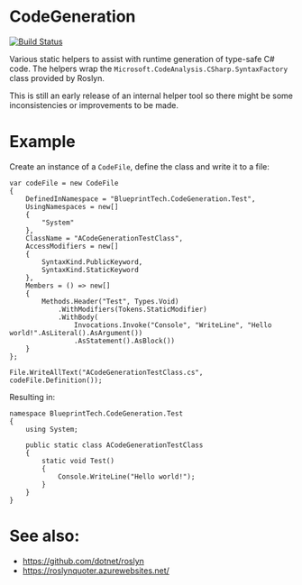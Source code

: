 # CodeGeneration

[![Build Status](https://dev.azure.com/BlueprintTech/Code%20Generation/_apis/build/status/BlueprintTech.CodeGeneration?branchName=master)](https://dev.azure.com/BlueprintTech/Code%20Generation/_build/latest?definitionId=1?branchName=master)

Various static helpers to assist with runtime generation of type-safe C# code. The helpers wrap the `Microsoft.CodeAnalysis.CSharp.SyntaxFactory` class provided by Roslyn.

This is still an early release of an internal helper tool so there might be some inconsistencies or improvements to be made.

# Example

Create an instance of a `CodeFile`, define the class and write it to a file:

```
var codeFile = new CodeFile
{
    DefinedInNamespace = "BlueprintTech.CodeGeneration.Test",
    UsingNamespaces = new[]
    {
        "System"
    },
    ClassName = "ACodeGenerationTestClass",
    AccessModifiers = new[]
    {
        SyntaxKind.PublicKeyword,
        SyntaxKind.StaticKeyword
    },
    Members = () => new[]
    {
        Methods.Header("Test", Types.Void)
            .WithModifiers(Tokens.StaticModifier)
            .WithBody(
                Invocations.Invoke("Console", "WriteLine", "Hello world!".AsLiteral().AsArgument())
                .AsStatement().AsBlock())
    }
};

File.WriteAllText("ACodeGenerationTestClass.cs", codeFile.Definition());
```

Resulting in:

```
namespace BlueprintTech.CodeGeneration.Test
{
    using System;

    public static class ACodeGenerationTestClass
    {
        static void Test()
        {
            Console.WriteLine("Hello world!");
        }
    }
}
```

# See also:

* https://github.com/dotnet/roslyn
* https://roslynquoter.azurewebsites.net/
